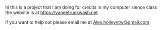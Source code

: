hi this is a project that i am doing for credits in my computer sience class the website is at https://vaneetruckwash.net

if you want to help out please email me at Alex.holleyvtw@gmail.com 